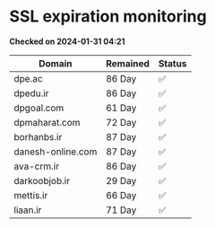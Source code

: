 # SSL expiration monitoring

**Checked on 2024-01-31 04:21**

| Domain | Remained | Status       |
|--------|----------|--------------|
| dpe.ac     | 86 Day   | ✅ |
| dpedu.ir     | 86 Day   | ✅ |
| dpgoal.com     | 61 Day   | ✅ |
| dpmaharat.com     | 72 Day   | ✅ |
| borhanbs.ir     | 87 Day   | ✅ |
| danesh-online.com     | 87 Day   | ✅ |
| ava-crm.ir     | 86 Day   | ✅ |
| darkoobjob.ir     | 29 Day   | ✅ |
| mettis.ir     | 66 Day   | ✅ |
| liaan.ir     | 71 Day   | ✅ |
